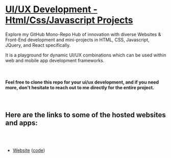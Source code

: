 
# [UI/UX Development - Html/Css/Javascript Projects](#)


Explore my GitHub Mono-Repo Hub of innovation with diverse Websites & Front-End development and mini-projects in HTML, CSS, Javascript, JQuery, and React specifically. 

It is a playground for dynamic UI/UX combinations which can be used within web and mobile app development frameworks. 


<!-- Here are a few snapshots of UI/UX styles built within the project: -->


<br />

#### Feel free to clone this repo for your ui/ux development, and if you need more, don't hesitate to reach out to me directly for the entire project.

<br />


## Here are the links to some of the hosted websites and apps:

<br />
<br />

* [Website](https://github.com/Amo-Addai/ui-ux-development)  ([code](https://github.com/Amo-Addai/ui-ux-development/path/to/directory))